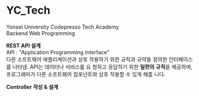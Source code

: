 # YC_Tech
Yonsei University Codepresso Tech Academy
<br>Backend Web Programming

<p>
  <b>REST API 설계</b>
  <br>API : "Application Programming Interface"
  <br>다른 소프트웨어 애플리케이션과 상호 작용하기 위한 규칙과 규약을 정의한 인터페이스를 나타냄. API는 데이터나 서비스를 요       청하고 응답하기 위한 <b>일련의 규칙</b>을 제공하며, 프로그래머가 다른 소프트웨어 컴포넌트와 상호 작용할 수 있게 해줍       니다.
</p>
<p>
  <b>Controller 작성 & 설계</b> 
</p>

